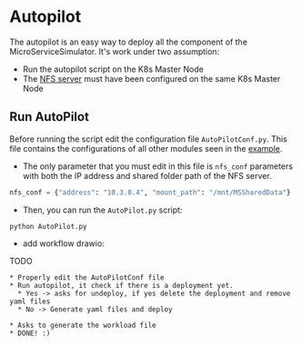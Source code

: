 # Autopilot
The autopilot is an easy way to deploy all the component of the MicroServiceSimulator. It's work under two assumption:
* Run the autopilot script on the K8s Master Node
* The [NFS server](Docs/NFSConfig.md) must have been configured on the same K8s Master Node

## Run AutoPilot
Before running the script edit the configuration file `AutoPilotConf.py`. This file contains the configurations of all other modules seen in the [example](Docs/Example.md).  

* The only parameter that you must edit in this file is `nfs_conf` parameters with both the IP address and shared folder path of the NFS server.

```python
nfs_conf = {"address": "10.3.0.4", "mount_path": "/mnt/MSSharedData"}
```
* Then, you can run the `AutoPilot.py` script:
```shell
python AutoPilot.py
```

* add workflow drawio:
 
TODO

    * Properly edit the AutoPilotConf file
    * Run autopilot, it check if there is a deployment yet. 
      * Yes -> asks for undeploy, if yes delete the deployment and remove yaml files
      * No -> Generate yaml files and deploy
        
    * Asks to generate the workload file
    * DONE! :)
